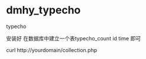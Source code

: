# dmhy_typecho
typecho

安装好 在数据库中建立一个表typecho_count
id 
time
即可

curl http://yourdomain/collection.php

